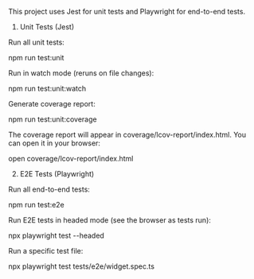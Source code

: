 This project uses Jest for unit tests and Playwright for end-to-end tests.

1. Unit Tests (Jest)

Run all unit tests:

npm run test:unit

Run in watch mode (reruns on file changes):

npm run test:unit:watch

Generate coverage report:

npm run test:unit:coverage

The coverage report will appear in coverage/lcov-report/index.html.
You can open it in your browser:

open coverage/lcov-report/index.html

2. E2E Tests (Playwright)

Run all end-to-end tests:

npm run test:e2e

Run E2E tests in headed mode (see the browser as tests run):

npx playwright test --headed

Run a specific test file:

npx playwright test tests/e2e/widget.spec.ts

